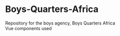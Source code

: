 # Boys-Quarters-Africa
Repository for the boys agency, Boys Quarters Africa <br>
Vue components used
